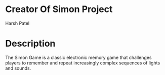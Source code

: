 # Creator Of Simon Project
Harsh Patel

# Description
The Simon Game is a classic electronic memory game that challenges players to remember and repeat increasingly complex sequences of lights and sounds.